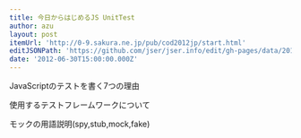 ```yaml
---
title: 今日からはじめるJS UnitTest
author: azu
layout: post
itemUrl: 'http://0-9.sakura.ne.jp/pub/cod2012jp/start.html'
editJSONPath: 'https://github.com/jser/jser.info/edit/gh-pages/data/2012/06/index.json'
date: '2012-06-30T15:00:00.000Z'
---
```

JavaScriptのテストを書く7つの理由

使用するテストフレームワークについて

モックの用語説明(spy,stub,mock,fake)
